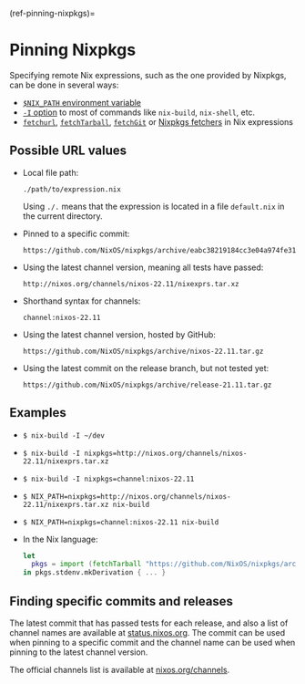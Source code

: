 (ref-pinning-nixpkgs)=

# Pinning Nixpkgs

Specifying remote Nix expressions, such as the one provided by Nixpkgs, can be done in several ways:

- [`$NIX_PATH` environment variable](https://nix.dev/manual/nix/stable/command-ref/env-common.html#env-NIX_PATH)
- [`-I` option](https://nix.dev/manual/nix/stable/command-ref/opt-common.html#opt-I) to most of commands like `nix-build`, `nix-shell`, etc.
- [`fetchurl`](https://nix.dev/manual/nix/stable/language/builtins.html#builtins-fetchurl), [`fetchTarball`](https://nix.dev/manual/nix/stable/language/builtins.html#builtins-fetchTarball), [`fetchGit`](https://nix.dev/manual/nix/stable/language/builtins.html#builtins-fetchGit) or [Nixpkgs fetchers](https://nixos.org/manual/nixpkgs/stable/#chap-pkgs-fetchers) in Nix expressions

## Possible URL values

- Local file path:

  ```
  ./path/to/expression.nix
  ```

  Using `./.` means that the expression is located in a file `default.nix` in the current directory.

- Pinned to a specific commit:

  ```
  https://github.com/NixOS/nixpkgs/archive/eabc38219184cc3e04a974fe31857d8e0eac098d.tar.gz
  ```

- Using the latest channel version, meaning all tests have passed:

  ```
  http://nixos.org/channels/nixos-22.11/nixexprs.tar.xz
  ```

- Shorthand syntax for channels:

  ```
  channel:nixos-22.11
  ```

- Using the latest channel version, hosted by GitHub:

  ```
  https://github.com/NixOS/nixpkgs/archive/nixos-22.11.tar.gz
  ```

- Using the latest commit on the release branch, but not tested yet:

  ```
  https://github.com/NixOS/nixpkgs/archive/release-21.11.tar.gz
  ```

## Examples

- ```shell-session
  $ nix-build -I ~/dev
  ```

- ```shell-session
  $ nix-build -I nixpkgs=http://nixos.org/channels/nixos-22.11/nixexprs.tar.xz
  ```

- ```shell-session
  $ nix-build -I nixpkgs=channel:nixos-22.11
  ```

- ```shell-session
  $ NIX_PATH=nixpkgs=http://nixos.org/channels/nixos-22.11/nixexprs.tar.xz nix-build
  ```

- ```shell-session
  $ NIX_PATH=nixpkgs=channel:nixos-22.11 nix-build
  ```

- In the Nix language:

  ```nix
  let
    pkgs = import (fetchTarball "https://github.com/NixOS/nixpkgs/archive/nixos-22.11.tar.gz") {};
  in pkgs.stdenv.mkDerivation { ... }
  ```
## Finding specific commits and releases
The latest commit that has passed tests for each release, and also a list of channel names are available at [status.nixos.org](https://status.nixos.org/).
The commit can be used when pinning to a specific commit and the channel name can be used when pinning to the latest channel version.

The official channels list is available at [nixos.org/channels](https://nixos.org/channels).
